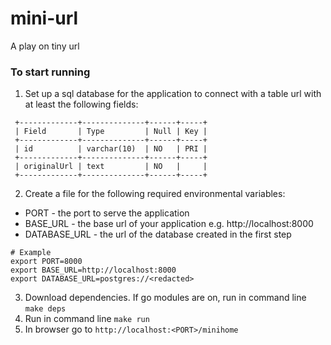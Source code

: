 # mini-url
A play on tiny url

### To start running
1. Set up a sql database for the application to connect with a table url with at least the following fields:
```
 +-------------+--------------+------+-----+
 | Field       | Type         | Null | Key |
 +-------------+--------------+------+-----+
 | id          | varchar(10)  | NO   | PRI |
 +-------------+--------------+------+-----+
 | originalUrl | text         | NO   |     |
 +-------------+--------------+------+-----+
```

2. Create a file for the following required environmental variables:
  * PORT - the port to serve the application
  * BASE_URL - the base url of your application e.g. http://localhost:8000
  * DATABASE_URL - the url of the database created in the first step

```
# Example
export PORT=8000
export BASE_URL=http://localhost:8000
export DATABASE_URL=postgres://<redacted>
```

3. Download dependencies. If go modules are on, run in command line `make deps`
4. Run in command line `make run`
5. In browser go to `http://localhost:<PORT>/minihome`
